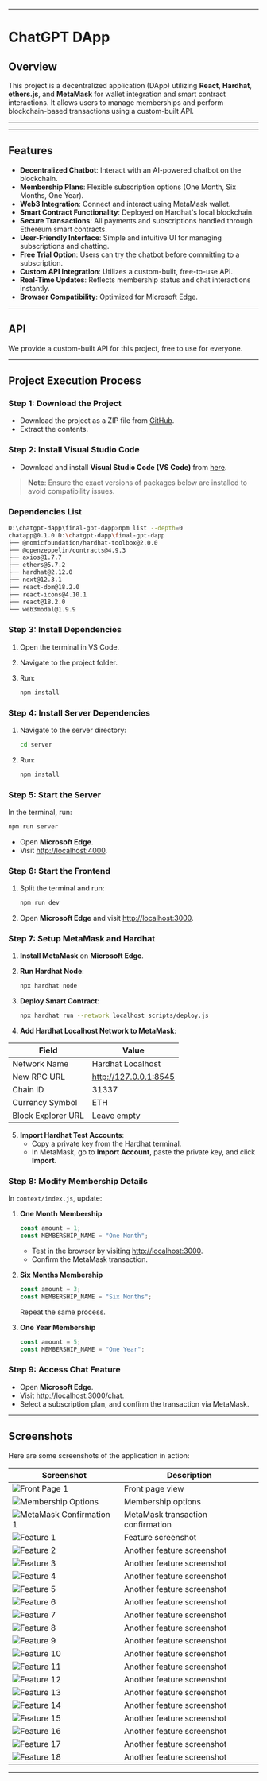 

---

# **ChatGPT DApp**

## **Overview**

This project is a decentralized application (DApp) utilizing **React**, **Hardhat**, **ethers.js**, and **MetaMask** for wallet integration and smart contract interactions. It allows users to manage memberships and perform blockchain-based transactions using a custom-built API.

---


---

## **Features**

- **Decentralized Chatbot**: Interact with an AI-powered chatbot on the blockchain.
- **Membership Plans**: Flexible subscription options (One Month, Six Months, One Year).
- **Web3 Integration**: Connect and interact using MetaMask wallet.
- **Smart Contract Functionality**: Deployed on Hardhat's local blockchain.
- **Secure Transactions**: All payments and subscriptions handled through Ethereum smart contracts.
- **User-Friendly Interface**: Simple and intuitive UI for managing subscriptions and chatting.
- **Free Trial Option**: Users can try the chatbot before committing to a subscription.
- **Custom API Integration**: Utilizes a custom-built, free-to-use API.
- **Real-Time Updates**: Reflects membership status and chat interactions instantly.
- **Browser Compatibility**: Optimized for Microsoft Edge.

---


## **API**

We provide a custom-built API for this project, free to use for everyone.

---

## **Project Execution Process**

### **Step 1: Download the Project**

- Download the project as a ZIP file from [GitHub](https://github.com/your-repo-link).
- Extract the contents.

### **Step 2: Install Visual Studio Code**

- Download and install **Visual Studio Code (VS Code)** from [here](https://code.visualstudio.com/).

> **Note**: Ensure the exact versions of packages below are installed to avoid compatibility issues.

### **Dependencies List**

```bash
D:\chatgpt-dapp\final-gpt-dapp>npm list --depth=0
chatapp@0.1.0 D:\chatgpt-dapp\final-gpt-dapp
├── @nomicfoundation/hardhat-toolbox@2.0.0
├── @openzeppelin/contracts@4.9.3
├── axios@1.7.7
├── ethers@5.7.2
├── hardhat@2.12.0
├── next@12.3.1
├── react-dom@18.2.0
├── react-icons@4.10.1
├── react@18.2.0
└── web3modal@1.9.9
```

### **Step 3: Install Dependencies**

1. Open the terminal in VS Code.
2. Navigate to the project folder.
3. Run:

   ```bash
   npm install
   ```

### **Step 4: Install Server Dependencies**

1. Navigate to the server directory:

   ```bash
   cd server
   ```

2. Run:

   ```bash
   npm install
   ```

### **Step 5: Start the Server**

In the terminal, run:

```bash
npm run server
```

- Open **Microsoft Edge**.
- Visit [http://localhost:4000](http://localhost:4000).

### **Step 6: Start the Frontend**

1. Split the terminal and run:

   ```bash
   npm run dev
   ```

2. Open **Microsoft Edge** and visit [http://localhost:3000](http://localhost:3000).

### **Step 7: Setup MetaMask and Hardhat**

1. **Install MetaMask** on **Microsoft Edge**.
2. **Run Hardhat Node**:

   ```bash
   npx hardhat node
   ```

3. **Deploy Smart Contract**:

   ```bash
   npx hardhat run --network localhost scripts/deploy.js
   ```

4. **Add Hardhat Localhost Network to MetaMask**:

| **Field**          | **Value**                |
|---------------------|--------------------------|
| Network Name        | Hardhat Localhost        |
| New RPC URL         | http://127.0.0.1:8545    |
| Chain ID            | 31337                    |
| Currency Symbol     | ETH                      |
| Block Explorer URL  | Leave empty              |

5. **Import Hardhat Test Accounts**:
   - Copy a private key from the Hardhat terminal.
   - In MetaMask, go to **Import Account**, paste the private key, and click **Import**.

### **Step 8: Modify Membership Details**

In `context/index.js`, update:

1. **One Month Membership**

   ```javascript
   const amount = 1;
   const MEMBERSHIP_NAME = "One Month";
   ```

   - Test in the browser by visiting [http://localhost:3000](http://localhost:3000).
   - Confirm the MetaMask transaction.

2. **Six Months Membership**

   ```javascript
   const amount = 3;
   const MEMBERSHIP_NAME = "Six Months";
   ```

   Repeat the same process.

3. **One Year Membership**

   ```javascript
   const amount = 5;
   const MEMBERSHIP_NAME = "One Year";
   ```

### **Step 9: Access Chat Feature**

- Open **Microsoft Edge**.
- Visit [http://localhost:3000/chat](http://localhost:3000/chat).
- Select a subscription plan, and confirm the transaction via MetaMask.

---

## **Screenshots**

Here are some screenshots of the application in action:

| Screenshot | Description |
|------------|-------------|
| ![Front Page 1](https://github.com/Sharathhk122/ChatBot/blob/main/Screenshot%20(940).png) | Front page view |
| ![Membership Options](https://github.com/Sharathhk122/ChatBot/blob/main/Screenshot%20(941).png) | Membership options |
| ![MetaMask Confirmation 1](https://github.com/Sharathhk122/ChatBot/blob/main/Screenshot%20(942).png) | MetaMask transaction confirmation |
| ![Feature 1](https://github.com/Sharathhk122/ChatBot/blob/main/Screenshot%20(943).png) | Feature screenshot |
| ![Feature 2](https://github.com/Sharathhk122/ChatBot/blob/main/Screenshot%20(944).png) | Another feature screenshot |
| ![Feature 3](https://github.com/Sharathhk122/ChatBot/blob/main/Screenshot%20(945).png) | Another feature screenshot |
| ![Feature 4](https://github.com/Sharathhk122/ChatBot/blob/main/Screenshot%20(946).png) | Another feature screenshot |
| ![Feature 5](https://github.com/Sharathhk122/ChatBot/blob/main/Screenshot%20(947).png) | Another feature screenshot |
| ![Feature 6](https://github.com/Sharathhk122/ChatBot/blob/main/Screenshot%20(948).png) | Another feature screenshot |
| ![Feature 7](https://github.com/Sharathhk122/ChatBot/blob/main/Screenshot%20(949).png) | Another feature screenshot |
| ![Feature 8](https://github.com/Sharathhk122/ChatBot/blob/main/Screenshot%20(950).png) | Another feature screenshot |
| ![Feature 9](https://github.com/Sharathhk122/ChatBot/blob/main/Screenshot%20(951).png) | Another feature screenshot |
| ![Feature 10](https://github.com/Sharathhk122/ChatBot/blob/main/Screenshot%20(952).png) | Another feature screenshot |
| ![Feature 11](https://github.com/Sharathhk122/ChatBot/blob/main/Screenshot%20(953).png) | Another feature screenshot |
| ![Feature 12](https://github.com/Sharathhk122/ChatBot/blob/main/Screenshot%20(954).png) | Another feature screenshot |
| ![Feature 13](https://github.com/Sharathhk122/ChatBot/blob/main/Screenshot%20(955).png) | Another feature screenshot |
| ![Feature 14](https://github.com/Sharathhk122/ChatBot/blob/main/Screenshot%20(956).png) | Another feature screenshot |
| ![Feature 15](https://github.com/Sharathhk122/ChatBot/blob/main/Screenshot%20(957).png) | Another feature screenshot |
| ![Feature 16](https://github.com/Sharathhk122/ChatBot/blob/main/Screenshot%20(958).png) | Another feature screenshot |
| ![Feature 17](https://github.com/Sharathhk122/ChatBot/blob/main/Screenshot%20(959).png) | Another feature screenshot |
| ![Feature 18](https://github.com/Sharathhk122/ChatBot/blob/main/Screenshot%20(960).png) | Another feature screenshot |

---



